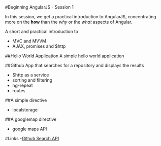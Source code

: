 #Beginning AngularJS - Session 1

In this session, we get a practical introduction to AngularJS,
concentrating more on the __how__ than the *why* or the *what*
aspects of Angular.

A short and practical introduction to 
- MVC and MVVM
- AJAX, promises and $http

##Hello World Application
 A simple hello world application 
 
 
##Github App that searches for a repository and displays the results 
 - $http as a service
 - sorting and filtering
 - ng-repeat
 - routes
 
##A simple directive
 - localstorage
 
##A googlemap directive
 - google maps API
 
 
#Links
 -[Github Search API](https://developer.github.com/v3/search/)
 
 
    
    

